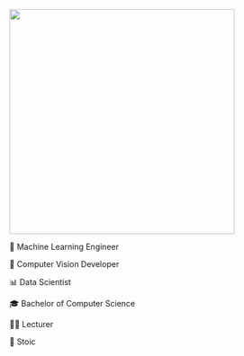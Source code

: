 <img src="beaver.gif" height="400">

🧠 Machine Learning Engineer

🧿 Computer Vision Developer

📊 Data Scientist

🎓 Bachelor of Computer Science

🧑‍🏫 Lecturer

🗿 Stoic

